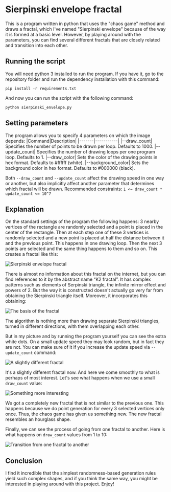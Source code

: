# Sierpinski envelope fractal
This is a program written in python that uses the "chaos game" method and draws a fractal, which I've named "Sierpinski envelope" because of the way it is formed at a basic level. However, by playing around with the parameters, you can find several different fractals that are closely related and transition into each other.
## Running the script
You will need python 3 installed to run the program. If you have it, go to the repository folder and run the dependency installation with this command:

```pip install -r requirements.txt```

And now you can run the script with the following command:

```python sierpinski_envelope.py```
## Setting parameters
The program allows you to specify 4 parameters on which the image depends:
|Command|Description|
|-------|-----------|
|--draw_count| Specifies the number of points to be drawn per loop. Defaults to 1000.
|--update_count| Specifies the number of drawing loops per one program loop. Defaults to 1.
|--draw_color| Sets the color of the drawing points in hex format. Defaults to #ffffff (white).
|--background_color| Sets the background color in hex format. Defaults to #000000 (black).

Both ```--draw_count``` and ```--update_count``` affect the drawing speed in one way or another, but also implicitly affect another parameter that determines which fractal will be drawn.
Recommended constraints: ```1 <= draw_count * update_count <= 10^7```
## Explanation
On the standard settings of the program the following happens: 3 nearby vertices of the rectangle are randomly selected and a point is placed in the center of the rectangle. Then at each step one of these 3 vertices is randomly selected and a new point is placed at half the distance between it and the previous point. This happens in one drawing loop. Then the next 3 points are selected and the same thing happens to them and so on. This creates a fractal like this:

![Sierpinski envelope fractal](https://github.com/whode/sierpinski-envelope/assets/60185573/8481a4fb-d0e8-427d-9951-951f67961fb3)

There is almost no information about this fractal on the internet, but you can find references to it by the abstract name “K2 fractal”. It has complex patterns such as elements of Serpinski triangle, the infinite mirror effect and powers of 2. But the way it is constructed doesn't actually go very far from obtaining the Sierpinski triangle itself. Moreover, it incorporates this obtaining:

![The basis of the fractal](https://github.com/whode/sierpinski-envelope/assets/60185573/0badaf73-a215-46af-89ab-9b969029b762)

The algorithm is nothing more than drawing separate Sierpinski triangles, turned in different directions, with them overlapping each other.

But in my picture and by running the program yourself you can see the extra white dots. On a small update speed they may look random, but in fact they are not. You can make sure of it if you increase the update speed via ```--update_count``` command:

![A slightly different fractal](https://github.com/whode/sierpinski-envelope/assets/60185573/f8bfcdc9-c8b6-45b1-80ee-aff2b77f9e51)

It's a slightly different fractal now.
And here we come smoothly to what is perhaps of most interest. Let's see what happens when we use a small ```draw_count``` value:

![Something more interesting](https://github.com/whode/sierpinski-envelope/assets/60185573/c3429b1c-4fcf-4506-a164-d35ea18483b7)

We got a completely new fractal that is not similar to the previous one. This happens because we do point generation for every 3 selected vertices only once. Thus, the chaos game has given us something new. The new fractal resembles an hourglass shape.

Finally, we can see the process of going from one fractal to another. Here is what happens on ```draw_count``` values from 1 to 10:

![Transition from one fractal to another](https://github.com/whode/sierpinski-envelope/assets/60185573/b29ddaf2-4269-42e2-b1d0-604aa230e88e)

## Conclusion
I find it incredible that the simplest randomness-based generation rules yield such complex shapes, and if you think the same way, you might be interested in playing around with this project. Enjoy!
